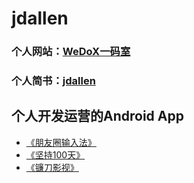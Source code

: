 # jdallen
### 个人网站：[WeDoX一码室](http://120.78.120.117/WeDoX/)
### 个人简书：[jdallen](https://www.jianshu.com/u/24ca40166757)

## 个人开发运营的Android App
- [《朋友圈输入法》](https://www.coolapk.com/apk/com.onedream.oneinputime)
- [《坚持100天》](https://www.coolapk.com/apk/com.onedream.plan)
- [《镰刀影视》](http://120.78.120.117/WeDoX/download_app.html)

